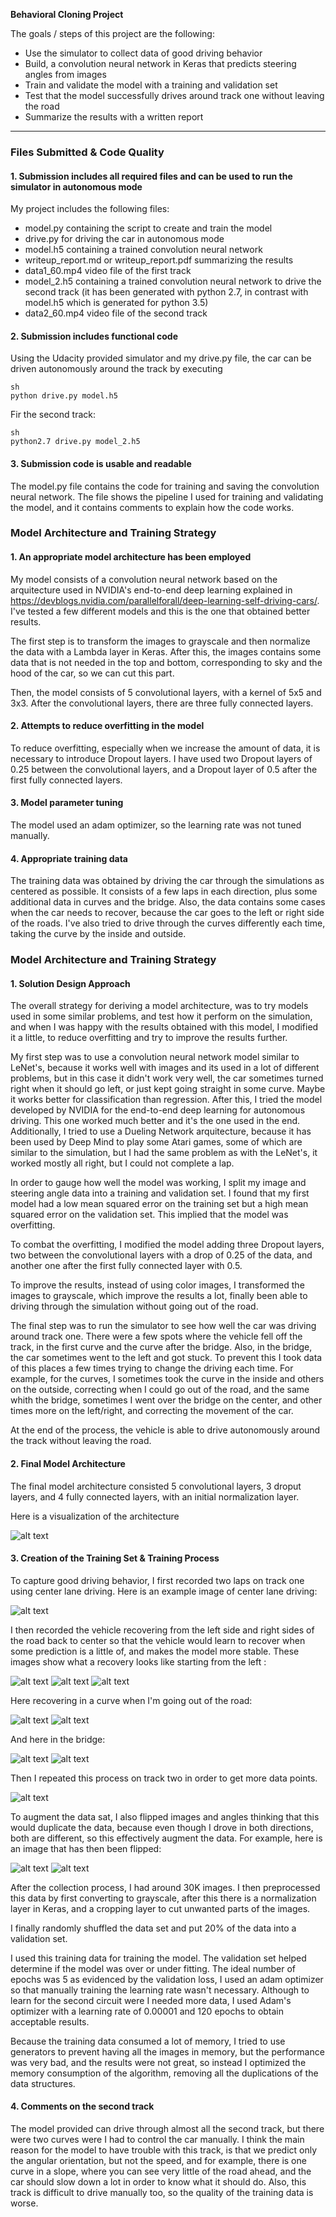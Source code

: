 **Behavioral Cloning Project**

The goals / steps of this project are the following:
* Use the simulator to collect data of good driving behavior
* Build, a convolution neural network in Keras that predicts steering angles from images
* Train and validate the model with a training and validation set
* Test that the model successfully drives around track one without leaving the road
* Summarize the results with a written report


[//]: # (Image References)

[image1]: ./examples/placeholder.png "Model Visualization"
[image2]: ./examples/placeholder.png "Grayscaling"
[image3]: ./examples/placeholder_small.png "Recovery Image"
[image4]: ./examples/placeholder_small.png "Recovery Image"
[image5]: ./examples/placeholder_small.png "Recovery Image"
[image6]: ./examples/placeholder_small.png "Normal Image"
[image7]: ./examples/placeholder_small.png "Flipped Image"
[model]: ./examples/model.png "Model Visualization"
[center]: ./examples/center_2017_07_23_13_15_54_229.jpg "Center driving"
[recover1]: ./examples/center_2017_07_23_13_16_05_579.jpg "Recovering from left 1"
[recover2]: ./examples/center_2017_07_23_13_16_06_673.jpg "Recovering from left 2"
[recover3]: ./examples/center_2017_07_23_13_16_07_151.jpg "Recovering from left 3"
[recoverCurve1]: ./examples/center_2017_07_23_13_16_23_267.jpg "Recovering in curve 1"
[recoverCurve2]: ./examples/center_2017_07_23_13_16_23_786.jpg "Recovering in curve 2"
[recoverBridge1]: ./examples/center_2017_07_23_13_16_38_009.jpg "Recovering in bridge 1"
[recoverBridge2]: ./examples/center_2017_07_23_13_16_38_958.jpg "Recovering in bridge 2"
[center2]: ./examples/center_2017_07_23_13_16_58_104.jpg "Center driving 2"
[centerinv]: ./examples/center_2017_07_23_13_15_54_229_inv.jpg "Inverse if centerd image"


---
### Files Submitted & Code Quality

#### 1. Submission includes all required files and can be used to run the simulator in autonomous mode

My project includes the following files:
* model.py containing the script to create and train the model
* drive.py for driving the car in autonomous mode
* model.h5 containing a trained convolution neural network 
* writeup_report.md or writeup_report.pdf summarizing the results
* data1_60.mp4 video file of the first track
* model_2.h5 containing a trained convolution neural network to drive the second track (it has been generated with python 2.7, in contrast with model.h5 which is generated for python 3.5)
* data2_60.mp4 video file of the second track

#### 2. Submission includes functional code
Using the Udacity provided simulator and my drive.py file, the car can be driven autonomously around the track by executing 
```
sh
python drive.py model.h5
```

Fir the second track:
```
sh
python2.7 drive.py model_2.h5
```

#### 3. Submission code is usable and readable

The model.py file contains the code for training and saving the convolution neural network. The file shows the pipeline I used for training and validating the model, and it contains comments to explain how the code works.

### Model Architecture and Training Strategy

#### 1. An appropriate model architecture has been employed

My model consists of a convolution neural network based on the arquitecture used in NVIDIA's end-to-end deep learning explained in https://devblogs.nvidia.com/parallelforall/deep-learning-self-driving-cars/. I've tested a few different models and this is the one that obtained better results.

The first step is to transform the images to grayscale and then normalize the data with a Lambda layer in Keras. After this, the images contains some data that is not needed in the top and bottom, corresponding to sky and the hood of the car, so we can cut this part.

Then, the model consists of 5 convolutional layers, with a kernel of 5x5 and 3x3. After the convolutional layers, there are three fully connected layers.

#### 2. Attempts to reduce overfitting in the model

To reduce overfitting, especially when we increase the amount of data, it is necessary to introduce Dropout layers. I have used two Dropout layers of 0.25 between the convolutional layers, and a Dropout layer of 0.5 after the first fully connected layers. 

#### 3. Model parameter tuning

The model used an adam optimizer, so the learning rate was not tuned manually.

#### 4. Appropriate training data

The training data was obtained by driving the car through the simulations as centered as possible. It consists of a few laps in each direction, plus some additional data in curves and the bridge. Also, the data contains some cases when the car needs to recover, because the car goes to the left or right side of the roads. I've also tried to drive through the curves differently each time, taking the curve by the inside and outside.

### Model Architecture and Training Strategy

#### 1. Solution Design Approach

The overall strategy for deriving a model architecture, was to try models used in some similar problems, and test how it perform on the simulation, and when I was happy with the results obtained with this model, I modified it a little, to reduce overfitting and try to improve the results further.

My first step was to use a convolution neural network model similar to LeNet's, because it works well with images and its used in a lot of different problems, but in this case it didn't work very well, the car sometimes turned right when it should go left, or just kept going straight in some curve. Maybe it works better for classification than regression. After this, I tried the model developed by NVIDIA for the end-to-end deep learning for autonomous driving. This one worked much better and it's the one used in the end. Additionally, I tried to use a Dueling Network arquitecture, because it has been used by Deep Mind to play some Atari games, some of which are similar to the simulation, but I had the same problem as with the LeNet's, it worked mostly all right, but I could not complete a lap.

In order to gauge how well the model was working, I split my image and steering angle data into a training and validation set. I found that my first model had a low mean squared error on the training set but a high mean squared error on the validation set. This implied that the model was overfitting. 

To combat the overfitting, I modified the model adding three Dropout layers, two between the convolutional layers with a drop of 0.25 of the data, and another one after the first fully connected layer with 0.5.

To improve the results, instead of using color images, I transformed the images to grayscale, which improve the results a lot, finally been able to driving through the simulation without going out of the road. 

The final step was to run the simulator to see how well the car was driving around track one. There were a few spots where the vehicle fell off the track, in the first curve and the curve after the bridge. Also, in the bridge, the car sometimes went to the left and got stuck. To prevent this I took data of this places a few times trying to change the driving each time. For example, for the curves, I sometimes took the curve in the inside and others on the outside, correcting when I could go out of the road, and the same whith the bridge, sometimes I went over the bridge on the center, and other times more on the left/right, and correcting the movement of the car.

At the end of the process, the vehicle is able to drive autonomously around the track without leaving the road.

#### 2. Final Model Architecture

The final model architecture consisted 5 convolutional layers, 3 droput layers, and 4 fully connected layers, with an initial normalization layer. 

Here is a visualization of the architecture

![alt text][model]

#### 3. Creation of the Training Set & Training Process

To capture good driving behavior, I first recorded two laps on track one using center lane driving. Here is an example image of center lane driving:

![alt text][center]

I then recorded the vehicle recovering from the left side and right sides of the road back to center so that the vehicle would learn to recover when some prediction is a little of, and makes the model more stable. These images show what a recovery looks like starting from the left :

![alt text][recover1]
![alt text][recover2]
![alt text][recover3]

Here recovering in a curve when I'm going out of the road:

![alt text][recoverCurve1]
![alt text][recoverCurve2]

And here in the bridge:

![alt text][recoverBridge1]
![alt text][recoverBridge2]

Then I repeated this process on track two in order to get more data points.

![alt text][center2]

To augment the data sat, I also flipped images and angles thinking that this would duplicate the data, because even though I drove in both directions, both are different, so this effectively augment the data. For example, here is an image that has then been flipped:

![alt text][center]
![alt text][centerinv]

After the collection process, I had around 30K images. I then preprocessed this data by first converting to grayscale, after this there is a normalization layer in Keras, and a cropping layer to cut unwanted parts of the images.

I finally randomly shuffled the data set and put 20% of the data into a validation set. 

I used this training data for training the model. The validation set helped determine if the model was over or under fitting. The ideal number of epochs was 5 as evidenced by the validation loss, I used an adam optimizer so that manually training the learning rate wasn't necessary. Although to learn for the second circuit were I needed more data, I used Adam's optimizer with a learning rate of 0.00001 and 120 epochs to obtain acceptable results.

Because the training data consumed a lot of memory, I tried to use generators to prevent having all the images in memory, but the performance was very bad, and the results were not great, so instead I optimized the memory consumption of the algorithm, removing all the duplications of the data structures.

#### 4. Comments on the second track
The model provided can drive through almost all the second track, but there were two curves were I had to control the car manually. I think the main reason for the model to have trouble with this track, is that we predict only the angular orientation, but not the speed, and for example, there is one curve in a slope, where you can see very little of the road ahead,  and the car should slow down a lot in order to know what it should do. Also, this track is difficult to drive manually too, so the quality of the training data is worse.
